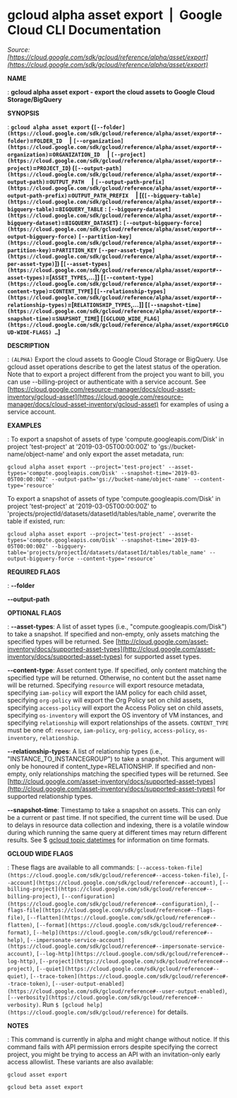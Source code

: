 # gcloud alpha asset export  |  Google Cloud CLI Documentation

*Source: [https://cloud.google.com/sdk/gcloud/reference/alpha/asset/export](https://cloud.google.com/sdk/gcloud/reference/alpha/asset/export)*

**NAME**

: **gcloud alpha asset export - export the cloud assets to Google Cloud Storage/BigQuery**

**SYNOPSIS**

: **`gcloud alpha asset export` (`[--folder](https://cloud.google.com/sdk/gcloud/reference/alpha/asset/export#--folder)`=`FOLDER_ID`     | `[--organization](https://cloud.google.com/sdk/gcloud/reference/alpha/asset/export#--organization)`=`ORGANIZATION_ID`     | `[--project](https://cloud.google.com/sdk/gcloud/reference/alpha/asset/export#--project)`=`PROJECT_ID`) (`[--output-path](https://cloud.google.com/sdk/gcloud/reference/alpha/asset/export#--output-path)`=`OUTPUT_PATH`     | `[--output-path-prefix](https://cloud.google.com/sdk/gcloud/reference/alpha/asset/export#--output-path-prefix)`=`OUTPUT_PATH_PREFIX`     | [(`[--bigquery-table](https://cloud.google.com/sdk/gcloud/reference/alpha/asset/export#--bigquery-table)`=`BIGQUERY_TABLE` : `[--bigquery-dataset](https://cloud.google.com/sdk/gcloud/reference/alpha/asset/export#--bigquery-dataset)`=`BIGQUERY_DATASET`) : `[--output-bigquery-force](https://cloud.google.com/sdk/gcloud/reference/alpha/asset/export#--output-bigquery-force)` `[--partition-key](https://cloud.google.com/sdk/gcloud/reference/alpha/asset/export#--partition-key)`=`PARTITION_KEY` `[--per-asset-type](https://cloud.google.com/sdk/gcloud/reference/alpha/asset/export#--per-asset-type)`]) [`[--asset-types](https://cloud.google.com/sdk/gcloud/reference/alpha/asset/export#--asset-types)`=[`ASSET_TYPES`,…]] [`[--content-type](https://cloud.google.com/sdk/gcloud/reference/alpha/asset/export#--content-type)`=`CONTENT_TYPE`] [`[--relationship-types](https://cloud.google.com/sdk/gcloud/reference/alpha/asset/export#--relationship-types)`=[`RELATIONSHIP_TYPES`,…]] [`[--snapshot-time](https://cloud.google.com/sdk/gcloud/reference/alpha/asset/export#--snapshot-time)`=`SNAPSHOT_TIME`] [`[GCLOUD_WIDE_FLAG](https://cloud.google.com/sdk/gcloud/reference/alpha/asset/export#GCLOUD-WIDE-FLAGS) …`]**

**DESCRIPTION**

: `(ALPHA)` Export the cloud assets to Google Cloud Storage or
BigQuery. Use gcloud asset operations describe to get the latest status of the
operation. Note that to export a project different from the project you want to
bill, you can use --billing-project or authenticate with a service account. See
[https://cloud.google.com/resource-manager/docs/cloud-asset-inventory/gcloud-asset](https://cloud.google.com/resource-manager/docs/cloud-asset-inventory/gcloud-asset)
for examples of using a service account.

**EXAMPLES**

: To export a snapshot of assets of type 'compute.googleapis.com/Disk' in project
'test-project' at '2019-03-05T00:00:00Z' to 'gs://bucket-name/object-name' and
only export the asset metadata, run:

```
gcloud alpha asset export --project='test-project' --asset-types='compute.googleapis.com/Disk' --snapshot-time='2019-03-05T00:00:00Z' --output-path='gs://bucket-name/object-name' --content-type='resource'
```

To export a snapshot of assets of type 'compute.googleapis.com/Disk' in project
'test-project' at '2019-03-05T00:00:00Z' to
'projects/projectId/datasets/datasetId/tables/table_name', overwrite the table
if existed, run:

```
gcloud alpha asset export --project='test-project' --asset-types='compute.googleapis.com/Disk' --snapshot-time='2019-03-05T00:00:00Z' --bigquery-table='projects/projectId/datasets/datasetId/tables/table_name' --output-bigquery-force --content-type='resource'
```

**REQUIRED FLAGS**

: **--folder**

**--output-path**

**OPTIONAL FLAGS**

: **--asset-types**:
A list of asset types (i.e., "compute.googleapis.com/Disk") to take a snapshot.
If specified and non-empty, only assets matching the specified types will be
returned. See [http://cloud.google.com/asset-inventory/docs/supported-asset-types](http://cloud.google.com/asset-inventory/docs/supported-asset-types)
for supported asset types.

**--content-type**:
Asset content type. If specified, only content matching the specified type will
be returned. Otherwise, no content but the asset name will be returned.
Specifying `resource` will export resource metadata, specifying
`iam-policy` will export the IAM policy for each child asset,
specifying `org-policy` will export the Org Policy set on child
assets, specifying `access-policy` will export the Access Policy set
on child assets, specifying `os-inventory` will export the OS
inventory of VM instances, and specifying `relationship` will export
relationships of the assets. `CONTENT_TYPE` must be one
of: `resource`, `iam-policy`, `org-policy`,
`access-policy`, `os-inventory`,
`relationship`.

**--relationship-types**:
A list of relationship types (i.e., "INSTANCE_TO_INSTANCEGROUP") to take a
snapshot. This argument will only be honoured if content_type=RELATIONSHIP. If
specified and non-empty, only relationships matching the specified types will be
returned. See [http://cloud.google.com/asset-inventory/docs/supported-asset-types](http://cloud.google.com/asset-inventory/docs/supported-asset-types)
for supported relationship types.

**--snapshot-time**:
Timestamp to take a snapshot on assets. This can only be a current or past time.
If not specified, the current time will be used. Due to delays in resource data
collection and indexing, there is a volatile window during which running the
same query at different times may return different results. See $ [gcloud topic datetimes](https://cloud.google.com/sdk/gcloud/reference/topic/datetimes) for
information on time formats.

**GCLOUD WIDE FLAGS**

: These flags are available to all commands: `[--access-token-file](https://cloud.google.com/sdk/gcloud/reference#--access-token-file)`,
`[--account](https://cloud.google.com/sdk/gcloud/reference#--account)`, `[--billing-project](https://cloud.google.com/sdk/gcloud/reference#--billing-project)`,
`[--configuration](https://cloud.google.com/sdk/gcloud/reference#--configuration)`,
`[--flags-file](https://cloud.google.com/sdk/gcloud/reference#--flags-file)`,
`[--flatten](https://cloud.google.com/sdk/gcloud/reference#--flatten)`, `[--format](https://cloud.google.com/sdk/gcloud/reference#--format)`, `[--help](https://cloud.google.com/sdk/gcloud/reference#--help)`, `[--impersonate-service-account](https://cloud.google.com/sdk/gcloud/reference#--impersonate-service-account)`,
`[--log-http](https://cloud.google.com/sdk/gcloud/reference#--log-http)`,
`[--project](https://cloud.google.com/sdk/gcloud/reference#--project)`, `[--quiet](https://cloud.google.com/sdk/gcloud/reference#--quiet)`, `[--trace-token](https://cloud.google.com/sdk/gcloud/reference#--trace-token)`, `[--user-output-enabled](https://cloud.google.com/sdk/gcloud/reference#--user-output-enabled)`,
`[--verbosity](https://cloud.google.com/sdk/gcloud/reference#--verbosity)`.
Run `$ [gcloud help](https://cloud.google.com/sdk/gcloud/reference)` for details.

**NOTES**

: This command is currently in alpha and might change without notice. If this
command fails with API permission errors despite specifying the correct project,
you might be trying to access an API with an invitation-only early access
allowlist. These variants are also available:

```
gcloud asset export
```

```
gcloud beta asset export
```
